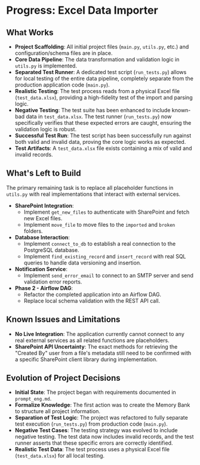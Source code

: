 # Progress: Excel Data Importer

## What Works
- **Project Scaffolding**: All initial project files (`main.py`, `utils.py`, etc.) and configuration/schema files are in place.
- **Core Data Pipeline**: The data transformation and validation logic in `utils.py` is implemented.
- **Separated Test Runner**: A dedicated test script (`run_tests.py`) allows for local testing of the entire data pipeline, completely separate from the production application code (`main.py`).
- **Realistic Testing**: The test process reads from a physical Excel file (`test_data.xlsx`), providing a high-fidelity test of the import and parsing logic.
- **Negative Testing**: The test suite has been enhanced to include known-bad data in `test_data.xlsx`. The test runner (`run_tests.py`) now specifically verifies that these expected errors are caught, ensuring the validation logic is robust.
- **Successful Test Run**: The test script has been successfully run against both valid and invalid data, proving the core logic works as expected.
- **Test Artifacts**: A `test_data.xlsx` file exists containing a mix of valid and invalid records.

## What's Left to Build
The primary remaining task is to replace all placeholder functions in `utils.py` with real implementations that interact with external services.
- **SharePoint Integration**:
  - Implement `get_new_files` to authenticate with SharePoint and fetch new Excel files.
  - Implement `move_file` to move files to the `imported` and `broken` folders.
- **Database Interaction**:
  - Implement `connect_to_db` to establish a real connection to the PostgreSQL database.
  - Implement `find_existing_record` and `insert_record` with real SQL queries to handle data versioning and insertion.
- **Notification Service**:
  - Implement `send_error_email` to connect to an SMTP server and send validation error reports.
- **Phase 2 - Airflow DAG**:
  - Refactor the completed application into an Airflow DAG.
  - Replace local schema validation with the REST API call.

## Known Issues and Limitations
- **No Live Integration**: The application currently cannot connect to any real external services as all related functions are placeholders.
- **SharePoint API Uncertainty**: The exact methods for retrieving the "Created By" user from a file's metadata still need to be confirmed with a specific SharePoint client library during implementation.

## Evolution of Project Decisions
- **Initial State**: The project began with requirements documented in `prompt_eng.md`.
- **Formalize Knowledge**: The first action was to create the Memory Bank to structure all project information.
- **Separation of Test Logic**: The project was refactored to fully separate test execution (`run_tests.py`) from production code (`main.py`).
- **Negative Test Cases**: The testing strategy was evolved to include negative testing. The test data now includes invalid records, and the test runner asserts that these specific errors are correctly identified.
- **Realistic Test Data**: The test process uses a physical Excel file (`test_data.xlsx`) for all local testing. 